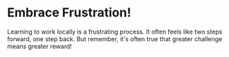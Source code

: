 # Embrace Frustration!

Learning to work locally is a frustrating process. It often feels like two steps forward, one step back. But remember, it's often true that greater challenge means greater reward! 